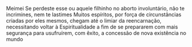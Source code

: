 Meimei
Se perdeste esse ou aquele filhinho no aborto involuntário, não te incrimines, nem te lastimes Muitos espíritos, por força de circunstâncias criadas por eles mesmos, chegam até o limiar da reencarnação, necessitando voltar à Espiritualidade a fim de se prepararem com mais segurança para usufruírem, com êxito, a concessão de nova existência no mundo
